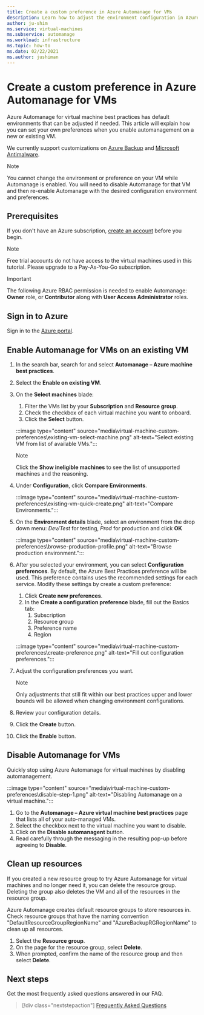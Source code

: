 ```yaml
---
title: Create a custom preference in Azure Automanage for VMs
description: Learn how to adjust the environment configuration in Azure Automanage and set your own preferences.
author: ju-shim
ms.service: virtual-machines
ms.subservice: automanage
ms.workload: infrastructure
ms.topic: how-to
ms.date: 02/22/2021
ms.author: jushiman
---
```



# Create a custom preference in Azure Automanage for VMs

Azure Automanage for virtual machine best practices has default environments that can be adjusted if needed. This article will explain how you can set your own preferences when you enable automanagement on a new or existing VM.

We currently support customizations on [Azure Backup](..\backup\backup-azure-arm-vms-prepare.md#create-a-custom-policy) and [Microsoft Antimalware](../security/fundamentals/antimalware.md#default-and-custom-antimalware-configuration).


> [!NOTE]
> You cannot change the environment or preference on your VM while Automanage is enabled. You will need to disable Automanage for that VM and then re-enable Automanage with the desired configuration environment and preferences.


## Prerequisites

If you don't have an Azure subscription, [create an account](https://azure.microsoft.com/pricing/purchase-options/pay-as-you-go/) before you begin.

> [!NOTE]
> Free trial accounts do not have access to the virtual machines used in this tutorial. Please upgrade to a Pay-As-You-Go subscription.

> [!IMPORTANT]
> The following Azure RBAC permission is needed to enable Automanage: **Owner** role, or **Contributor** along with **User Access Administrator** roles.


## Sign in to Azure

Sign in to the [Azure portal](https://portal.azure.com/).


## Enable Automanage for VMs on an existing VM

1. In the search bar, search for and select **Automanage – Azure machine best practices**.

2. Select the **Enable on existing VM**.

3. On the **Select machines** blade:
    1. Filter the VMs list by your **Subscription** and **Resource group**.
    1. Check the checkbox of each virtual machine you want to onboard.
    1. Click the **Select** button.

    :::image type="content" source="media\virtual-machine-custom-preferences\existing-vm-select-machine.png" alt-text="Select existing VM from list of available VMs.":::

    > [!NOTE]
    > Click the **Show ineligible machines** to see the list of unsupported machines and the reasoning. 

4. Under **Configuration**, click **Compare Environments**.

    :::image type="content" source="media\virtual-machine-custom-preferences\existing-vm-quick-create.png" alt-text="Compare Environments.":::

5. On the **Environment details** blade, select an environment from the drop down menu: *Dev/Test* for testing, *Prod* for production and click **OK**

    :::image type="content" source="media\virtual-machine-custom-preferences\browse-production-profile.png" alt-text="Browse production environment.":::

6. After you selected your environment, you can select **Configuration preferences**. By default, the Azure Best Practices preference will be used. This preference contains uses the recommended settings for each service. Modify these settings by create a custom preference: 
    1. Click **Create new preferences**.
    1. In the **Create a configuration preference** blade, fill out the Basics tab:
        1. Subscription
        1. Resource group
        1. Preference name
        1. Region

    :::image type="content" source="media\virtual-machine-custom-preferences\create-preference.png" alt-text="Fill out configuration preferences.":::

7. Adjust the configuration preferences you want.
        
    > [!NOTE]
    > Only adjustments that still fit within our best practices upper and lower bounds will be allowed when changing environment configurations.

8. Review your configuration details.
9. Click the **Create** button.

10. Click the **Enable** button.


## Disable Automanage for VMs

Quickly stop using Azure Automanage for virtual machines by disabling automanagement.

:::image type="content" source="media\virtual-machine-custom-preferences\disable-step-1.png" alt-text="Disabling Automanage on a virtual machine.":::

1. Go to the **Automanage – Azure virtual machine best practices** page that lists all of your auto-managed VMs.
1. Select the checkbox next to the virtual machine you want to disable.
1. Click on the **Disable automanagent** button.
1. Read carefully through the messaging in the resulting pop-up before agreeing to **Disable**.


## Clean up resources

If you created a new resource group to try Azure Automanage for virtual machines and no longer need it, you can delete the resource group. Deleting the group also deletes the VM and all of the resources in the resource group.

Azure Automanage creates default resource groups to store resources in. Check resource groups that have the naming convention "DefaultResourceGroupRegionName" and "AzureBackupRGRegionName" to clean up all resources.

1. Select the **Resource group**.
1. On the page for the resource group, select **Delete**.
1. When prompted, confirm the name of the resource group and then select **Delete**.


## Next steps 

Get the most frequently asked questions answered in our FAQ. 

> [!div class="nextstepaction"]
> [Frequently Asked Questions](faq.md)
